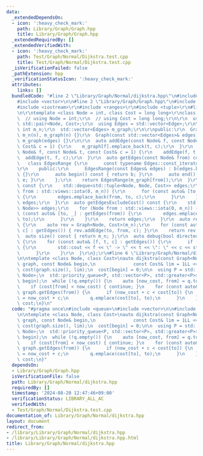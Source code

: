 ```yaml
---
data:
  _extendedDependsOn:
  - icon: ':heavy_check_mark:'
    path: Library/Graph/Graph.hpp
    title: Library/Graph/Graph.hpp
  _extendedRequiredBy: []
  _extendedVerifiedWith:
  - icon: ':heavy_check_mark:'
    path: Test/Graph/Normal/Dijkstra.test.cpp
    title: Test/Graph/Normal/Dijkstra.test.cpp
  _isVerificationFailed: false
  _pathExtension: hpp
  _verificationStatusIcon: ':heavy_check_mark:'
  attributes:
    links: []
  bundledCode: "#line 2 \"Library/Graph/Normal/dijkstra.hpp\"\n#include <queue>\n\
    #include <vector>\n\n#line 2 \"Library/Graph/Graph.hpp\"\n#include <deque>\r\n\
    #include <iostream>\r\n#include <ranges>\r\n#include <tuple>\r\n#line 7 \"Library/Graph/Graph.hpp\"\
    \n\r\ntemplate <class Node = int, class Cost = long long>\r\nclass Graph {\r\n\
    \  // using Node = int;\r\n  // using Cost = long long;\r\n\r\n  using Edge =\
    \ std::pair<Node, Cost>;\r\n  using Edges = std::vector<Edge>;\r\n\r\n  const\
    \ int m_n;\r\n  std::vector<Edges> m_graph;\r\n\r\npublic:\r\n  Graph(int n) :\
    \ m_n(n), m_graph(n) {}\r\n  Graph(const std::vector<Edges>& edges) : m_n(edges.size()),\
    \ m_graph(edges) {}\r\n\r\n  auto addEdge(const Node& f, const Node& t, const\
    \ Cost& c = 1) {\r\n    m_graph[f].emplace_back(t, c);\r\n  }\r\n  auto addEdgeUndirected(const\
    \ Node& f, const Node& t, const Cost& c = 1) {\r\n    addEdge(f, t, c);\r\n  \
    \  addEdge(t, f, c);\r\n  }\r\n  auto getEdges(const Node& from) const {\r\n \
    \   class EdgesRange {\r\n      const typename Edges::const_iterator b, e;\r\n\
    \r\n    public:\r\n      EdgesRange(const Edges& edges) : b(edges.begin()), e(edges.end())\
    \ {}\r\n      auto begin() const { return b; }\r\n      auto end() const { return\
    \ e; }\r\n    };\r\n    return EdgesRange(m_graph[from]);\r\n  }\r\n  auto getEdges()\
    \ const {\r\n    std::deque<std::tuple<Node, Node, Cost>> edges;\r\n    for (Node\
    \ from : std::views::iota(0, m_n)) {\r\n      for (const auto& [to, c] : getEdges(from))\
    \ {\r\n        edges.emplace_back(from, to, c);\r\n      }\r\n    }\r\n    return\
    \ edges;\r\n  }\r\n  auto getEdgesExcludeCost() const {\r\n    std::deque<std::pair<Node,\
    \ Node>> edges;\r\n    for (Node from : std::views::iota(0, m_n)) {\r\n      for\
    \ (const auto& [to, _] : getEdges(from)) {\r\n        edges.emplace_back(from,\
    \ to);\r\n      }\r\n    }\r\n    return edges;\r\n  }\r\n  auto reverse() const\
    \ {\r\n    auto rev = Graph<Node, Cost>(m_n);\r\n    for (const auto& [from, to,\
    \ c] : getEdges()) { rev.addEdge(to, from, c); }\r\n    return rev;\r\n  }\r\n\
    \  auto size() const { return m_n; };\r\n  auto debug(bool directed = false) const\
    \ {\r\n    for (const auto& [f, t, c] : getEdges()) {\r\n      if (f < t || directed)\
    \ {\r\n        std::cout << f << \" -> \" << t << \": \" << c << std::endl;\r\n\
    \      }\r\n    }\r\n  }\r\n};\r\n#line 6 \"Library/Graph/Normal/dijkstra.hpp\"\
    \n\ntemplate <class Node, class Cost>\nauto dijkstra(const Graph<Node, Cost>&\
    \ graph, const Node& begin,\n              const Cost& lim = 1LL << 62) {\n  std::vector<Cost>\
    \ cost(graph.size(), lim);\n  cost[begin] = 0;\n\n  using P = std::pair<Cost,\
    \ Node>;\n  std::priority_queue<P, std::vector<P>, std::greater<P>> q;\n  q.emplace(cost[begin],\
    \ begin);\n  while (!q.empty()) {\n    auto [now_cost, from] = q.top();\n    q.pop();\n\
    \    if (cost[from] < now_cost) { continue; }\n    for (const auto& [to, c] :\
    \ graph.getEdges(from)) {\n      if (now_cost + c < cost[to]) {\n        cost[to]\
    \ = now_cost + c;\n        q.emplace(cost[to], to);\n      }\n    }\n  }\n  return\
    \ cost;\n}\n"
  code: "#pragma once\n#include <queue>\n#include <vector>\n\n#include \"../Graph.hpp\"\
    \n\ntemplate <class Node, class Cost>\nauto dijkstra(const Graph<Node, Cost>&\
    \ graph, const Node& begin,\n              const Cost& lim = 1LL << 62) {\n  std::vector<Cost>\
    \ cost(graph.size(), lim);\n  cost[begin] = 0;\n\n  using P = std::pair<Cost,\
    \ Node>;\n  std::priority_queue<P, std::vector<P>, std::greater<P>> q;\n  q.emplace(cost[begin],\
    \ begin);\n  while (!q.empty()) {\n    auto [now_cost, from] = q.top();\n    q.pop();\n\
    \    if (cost[from] < now_cost) { continue; }\n    for (const auto& [to, c] :\
    \ graph.getEdges(from)) {\n      if (now_cost + c < cost[to]) {\n        cost[to]\
    \ = now_cost + c;\n        q.emplace(cost[to], to);\n      }\n    }\n  }\n  return\
    \ cost;\n}"
  dependsOn:
  - Library/Graph/Graph.hpp
  isVerificationFile: false
  path: Library/Graph/Normal/dijkstra.hpp
  requiredBy: []
  timestamp: '2024-08-20 12:47:46+09:00'
  verificationStatus: LIBRARY_ALL_AC
  verifiedWith:
  - Test/Graph/Normal/Dijkstra.test.cpp
documentation_of: Library/Graph/Normal/dijkstra.hpp
layout: document
redirect_from:
- /library/Library/Graph/Normal/dijkstra.hpp
- /library/Library/Graph/Normal/dijkstra.hpp.html
title: Library/Graph/Normal/dijkstra.hpp
---
```


